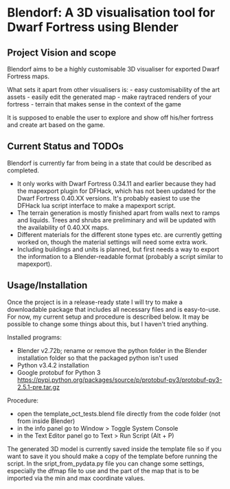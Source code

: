 # Blendorf: A 3D visualisation tool for Dwarf Fortress using Blender

## Project Vision and scope

Blendorf aims to be a highly customisable 3D visualiser for exported Dwarf Fortress maps.

What sets it apart from other visualisers is:
	- easy customisability of the art assets
	- easily edit the generated map
	- make raytraced renders of your fortress
	- terrain that makes sense in the context of the game
	
It is supposed to enable the user to explore and show off his/her fortress and create art based on the game.

## Current Status and TODOs

Blendorf is currently far from being in a state that could be described as completed.
* It only works with Dwarf Fortress 0.34.11 and earlier because they had the mapexport plugin for DFHack, which has not been updated for the Dwarf Fortress 0.40.XX versions. It's probably easiest to use the DFHack lua script interface to make a mapexport script.
* The terrain generation is mostly finished apart from walls next to ramps and liquids. Trees and shrubs are preliminary and will be updated with the availability of 0.40.XX maps.
* Different materials for the different stone types etc. are currently getting worked on, though the material settings will need some extra work.
* Including buildings and units is planned, but first needs a way to export the information to a Blender-readable format (probably a script similar to mapexport).
	
## Usage/Installation

Once the project is in a release-ready state I will try to make a downloadable package that includes all necessary files and is easy-to-use.
For now, my current setup and procedure is described below. It may be possible to change some things about this, but I haven't tried anything.

Installed programs:
* Blender v2.72b; rename or remove the python folder in the Blender installation folder so that the packaged python isn't used
* Python v3.4.2 installation
* Google protobuf for Python 3 https://pypi.python.org/packages/source/p/protobuf-py3/protobuf-py3-2.5.1-pre.tar.gz
	
Procedure:
- open the template_oct_tests.blend file directly from the code folder (not from inside Blender)
- in the info panel go to Window > Toggle System Console
- in the Text Editor panel go to Text > Run Script (Alt + P)
	
The generated 3D model is currently saved inside the template file so if you want to save it you should make a copy of the template before running the script.
In the sript_from_pydata.py file you can change some settings, especially the dfmap file to use and the part of the map that is to be imported via the min and max coordinate values.